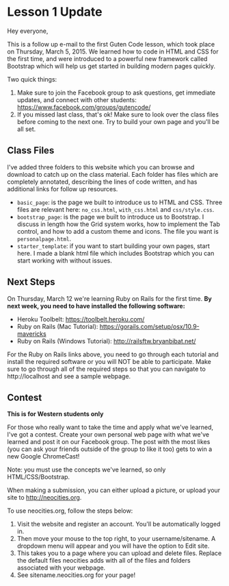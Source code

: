 # Lesson 1 Update

Hey everyone,

This is a follow up e-mail to the first Guten Code lesson, which took place on Thursday, March 5, 2015. We learned how to code in HTML and CSS for the first time, and were introduced to a powerful new framework called Bootstrap which will help us get started in building modern pages quickly.

Two quick things:

1. Make sure to join the Facebook group to ask questions, get immediate updates, and connect with other students: https://www.facebook.com/groups/gutencode/
2. If you missed last class, that's ok! Make sure to look over the class files before coming to the next one. Try to build your own page and you'll be all set.

## Class Files

I've added three folders to this website which you can browse and download to catch up on the class material. Each folder has files which are completely annotated, describing the lines of code written, and has additional links for follow up resources.

* `basic_page`: is the page we built to introduce us to HTML and CSS. Three files are relevant here: `no_css.html`, `with_css.html` and `css/style.css`. 
* `bootstrap_page`: is the page we built to introduce us to Bootstrap. I discuss in length how the Grid system works, how to implement the Tab control, and how to add a custom theme and icons. The file you want is `personalpage.html`. 
* `starter_template`: if you want to start building your own pages, start here. I made a blank html file which includes Bootstrap which you can start working with without issues. 

## Next Steps

On Thursday, March 12 we're learning Ruby on Rails for the first time. **By next week, you need to have installed the following software:**

* Heroku Toolbelt: https://toolbelt.heroku.com/
* Ruby on Rails (Mac Tutorial): https://gorails.com/setup/osx/10.9-mavericks
* Ruby on Rails (Windows Tutorial): http://railsftw.bryanbibat.net/

For the Ruby on Rails links above, you need to go through each tutorial and install the required software or you will NOT be able to participate. Make sure to go through all of the required steps so that you can navigate to http://localhost and see a sample webpage. 

## Contest
**This is for Western students only**

For those who really want to take the time and apply what we've learned, I've got a contest. Create your own personal web page with what we've learned and post it on our Facebook group. The post with the most likes (you can ask your friends outside of the group to like it too) gets to win a new Google ChromeCast!

Note: you must use the concepts we've learned, so only HTML/CSS/Bootstrap. 

When making a submission, you can either upload a picture, or upload your site to http://neocities.org. 

To use neocities.org, follow the steps below:

1. Visit the website and register an account. You'll be automatically logged in.
2. Then move your mouse to the top right, to your username/sitename. A dropdown menu will appear and you will have the option to Edit site.
3. This takes you to a page where you can upload and delete files. Replace the default files neocities adds with all of the files and folders associated with your webpage.
4. See sitename.neocities.org for your page!


